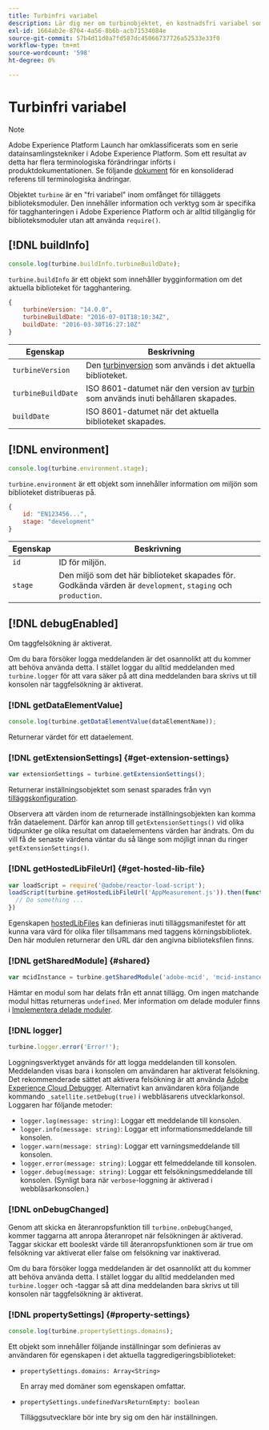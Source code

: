 ```yaml
---
title: Turbinfri variabel
description: Lär dig mer om turbinobjektet, en kostnadsfri variabel som ger information och verktyg som är specifika för tagghanteringen i Adobe Experience Platform.
exl-id: 1664ab2e-8704-4a56-8b6b-acb71534084e
source-git-commit: 57b4d11d0a7fd587dc45066737726a52533e33f0
workflow-type: tm+mt
source-wordcount: '598'
ht-degree: 0%

---
```


# Turbinfri variabel

>[!NOTE]
>
>Adobe Experience Platform Launch har omklassificerats som en serie datainsamlingstekniker i Adobe Experience Platform. Som ett resultat av detta har flera terminologiska förändringar införts i produktdokumentationen. Se följande [dokument](../term-updates.md) för en konsoliderad referens till terminologiska ändringar.

Objektet `turbine` är en &quot;fri variabel&quot; inom omfånget för tilläggets biblioteksmoduler. Den innehåller information och verktyg som är specifika för tagghanteringen i Adobe Experience Platform och är alltid tillgänglig för biblioteksmoduler utan att använda `require()`.

## [!DNL buildInfo]

```js
console.log(turbine.buildInfo.turbineBuildDate);
```

`turbine.buildInfo` är ett objekt som innehåller bygginformation om det aktuella biblioteket för tagghantering.

```js
{
    turbineVersion: "14.0.0",
    turbineBuildDate: "2016-07-01T18:10:34Z",
    buildDate: "2016-03-30T16:27:10Z"
}
```

| Egenskap | Beskrivning |
| --- | --- |
| `turbineVersion` | Den [turbinversion](https://www.npmjs.com/package/@adobe/reactor-turbine) som används i det aktuella biblioteket. |
| `turbineBuildDate` | ISO 8601-datumet när den version av [turbin](https://www.npmjs.com/package/@adobe/reactor-turbine) som används inuti behållaren skapades. |
| `buildDate` | ISO 8601-datumet när det aktuella biblioteket skapades. |


## [!DNL environment]

```js
console.log(turbine.environment.stage);
```

`turbine.environment` är ett objekt som innehåller information om miljön som biblioteket distribueras på.

```js
{
    id: "EN123456...",
    stage: "development"
}
```

| Egenskap | Beskrivning |
| --- | --- |
| `id` | ID för miljön. |
| `stage` | Den miljö som det här biblioteket skapades för. Godkända värden är `development`, `staging` och `production`. |


## [!DNL debugEnabled]

Om taggfelsökning är aktiverat.

Om du bara försöker logga meddelanden är det osannolikt att du kommer att behöva använda detta. I stället loggar du alltid meddelanden med `turbine.logger` för att vara säker på att dina meddelanden bara skrivs ut till konsolen när taggfelsökning är aktiverat.

### [!DNL getDataElementValue]

```js
console.log(turbine.getDataElementValue(dataElementName));
```

Returnerar värdet för ett dataelement.

### [!DNL getExtensionSettings] {#get-extension-settings}

```js
var extensionSettings = turbine.getExtensionSettings();
```

Returnerar inställningsobjektet som senast sparades från vyn [tilläggskonfiguration](./configuration.md).

Observera att värden inom de returnerade inställningsobjekten kan komma från dataelement. Därför kan anrop till `getExtensionSettings()` vid olika tidpunkter ge olika resultat om dataelementens värden har ändrats. Om du vill få de senaste värdena väntar du så länge som möjligt innan du ringer `getExtensionSettings()`.

### [!DNL getHostedLibFileUrl] {#get-hosted-lib-file}

```js
var loadScript = require('@adobe/reactor-load-script');
loadScript(turbine.getHostedLibFileUrl('AppMeasurement.js')).then(function() {
  // Do something ...
})
```

Egenskapen [hostedLibFiles](./manifest.md) kan definieras inuti tilläggsmanifestet för att kunna vara värd för olika filer tillsammans med taggens körningsbibliotek. Den här modulen returnerar den URL där den angivna biblioteksfilen finns.

### [!DNL getSharedModule] {#shared}

```js
var mcidInstance = turbine.getSharedModule('adobe-mcid', 'mcid-instance');
```

Hämtar en modul som har delats från ett annat tillägg. Om ingen matchande modul hittas returneras `undefined`. Mer information om delade moduler finns i [Implementera delade moduler](./web/shared.md).

### [!DNL logger]

```js
turbine.logger.error('Error!');
```

Loggningsverktyget används för att logga meddelanden till konsolen. Meddelanden visas bara i konsolen om användaren har aktiverat felsökning. Det rekommenderade sättet att aktivera felsökning är att använda [Adobe Experience Cloud Debugger](https://chrome.google.com/webstore/detail/adobe-experience-cloud-de/ocdmogmohccmeicdhlhhgepeaijenapj?src=propaganda). Alternativt kan användaren köra följande kommando `_satellite.setDebug(true)` i webbläsarens utvecklarkonsol. Loggaren har följande metoder:

* `logger.log(message: string)`: Loggar ett meddelande till konsolen.
* `logger.info(message: string)`: Loggar ett informationsmeddelande till konsolen.
* `logger.warn(message: string)`: Loggar ett varningsmeddelande till konsolen.
* `logger.error(message: string)`: Loggar ett felmeddelande till konsolen.
* `logger.debug(message: string)`: Loggar ett felsökningsmeddelande till konsolen. (Synligt bara när `verbose`-loggning är aktiverad i webbläsarkonsolen.)

### [!DNL onDebugChanged]

Genom att skicka en återanropsfunktion till `turbine.onDebugChanged`, kommer taggarna att anropa återanropet när felsökningen är aktiverad. Taggar skickar ett booleskt värde till återanropsfunktionen som är true om felsökning var aktiverat eller false om felsökning var inaktiverad.

Om du bara försöker logga meddelanden är det osannolikt att du kommer att behöva använda detta. I stället loggar du alltid meddelanden med `turbine.logger` och -taggar så att dina meddelanden bara skrivs ut till konsolen när taggfelsökning är aktiverat.

### [!DNL propertySettings] {#property-settings}

```js
console.log(turbine.propertySettings.domains);
```

Ett objekt som innehåller följande inställningar som definieras av användaren för egenskapen i det aktuella taggredigeringsbiblioteket:

* `propertySettings.domains: Array<String>`

   En array med domäner som egenskapen omfattar.

* `propertySettings.undefinedVarsReturnEmpty: boolean`

   Tilläggsutvecklare bör inte bry sig om den här inställningen.
